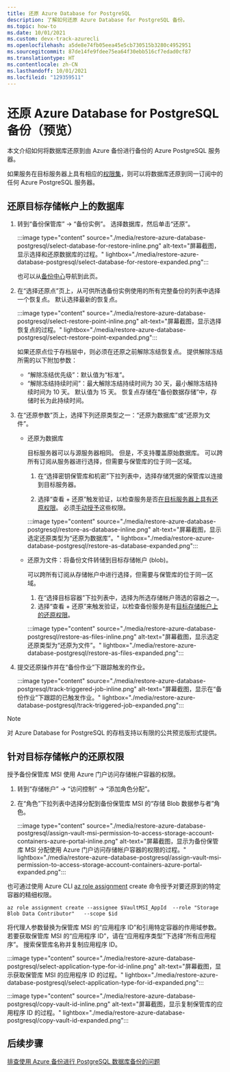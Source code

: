 ```yaml
---
title: 还原 Azure Database for PostgreSQL
description: 了解如何还原 Azure Database for PostgreSQL 备份。
ms.topic: how-to
ms.date: 10/01/2021
ms.custom: devx-track-azurecli
ms.openlocfilehash: a5de8e74fb05eea45e5cb730515b3280c4952951
ms.sourcegitcommit: 87de14fe9fdee75ea64f30ebb516cf7edad0cf87
ms.translationtype: HT
ms.contentlocale: zh-CN
ms.lasthandoff: 10/01/2021
ms.locfileid: "129359511"
---
```

# <a name="restore-azure-database-for-postgresql-backups-preview"></a>还原 Azure Database for PostgreSQL 备份（预览）

本文介绍如何将数据库还原到由 Azure 备份进行备份的 Azure PostgreSQL 服务器。

如果服务在目标服务器上具有相应的[权限集](backup-azure-database-postgresql-overview.md#azure-backup-authentication-with-the-postgresql-server)，则可以将数据库还原到同一订阅中的任何 Azure PostgreSQL 服务器。

## <a name="restore-a-database-on-the-target-storage-account"></a>还原目标存储帐户上的数据库


1. 转到“备份保管库” -> “备份实例”。 选择数据库，然后单击“还原”。

   :::image type="content" source="./media/restore-azure-database-postgresql/select-database-for-restore-inline.png" alt-text="屏幕截图，显示选择和还原数据库的过程。" lightbox="./media/restore-azure-database-postgresql/select-database-for-restore-expanded.png":::

   也可以从[备份中心](/azure/backup/backup-center-overview)导航到此页。   
  
1. 在“选择还原点”页上，从可供所选备份实例使用的所有完整备份的列表中选择一个恢复点。 默认选择最新的恢复点。

   :::image type="content" source="./media/restore-azure-database-postgresql/select-restore-point-inline.png" alt-text="屏幕截图，显示选择恢复点的过程。" lightbox="./media/restore-azure-database-postgresql/select-restore-point-expanded.png":::

   如果还原点位于存档层中，则必须在还原之前解除冻结恢复点。 提供解除冻结所需的以下附加参数：

   - “解除冻结优先级”：默认值为“标准”。 
   - “解除冻结持续时间”：最大解除冻结持续时间为 30 天，最小解除冻结持续时间为 10 天。 默认值为 15 天。 恢复点存储在“备份数据存储”中，存储时长为此持续时间。

1. 在“还原参数”页上，选择下列还原类型之一：“还原为数据库”或“还原为文件”。

   - 还原为数据库

     目标服务器可以与源服务器相同。 但是，不支持覆盖原始数据库。 可以跨所有订阅从服务器进行选择，但需要与保管库的位于同一区域。

     1. 在“选择密钥保管库和机密”下拉列表中，选择存储凭据的保管库以连接到目标服务器。

     1. 选择“查看 + 还原”触发验证，以检查服务是否[在目标服务器上具有还原权限](backup-azure-database-postgresql-overview.md#set-of-permissions-needed-for-azure-postgresql-database-restore)。 必须[手动授予](backup-azure-database-postgresql-overview.md#grant-access-on-the-azure-postgresql-server-and-key-vault-manually)这些权限。

     :::image type="content" source="./media/restore-azure-database-postgresql/restore-as-database-inline.png" alt-text="屏幕截图，显示选定还原类型为“还原为数据库”。" lightbox="./media/restore-azure-database-postgresql/restore-as-database-expanded.png":::

   - 还原为文件：将备份文件转储到目标存储帐户 (blob)。

     可以跨所有订阅从存储帐户中进行选择，但需要与保管库的位于同一区域。     

     1. 在“选择目标容器”下拉列表中，选择为所选存储帐户筛选的容器之一。
     1. 选择“查看 + 还原”来触发验证，以检查备份服务是有[目标存储帐户上的还原权限](#restore-permissions-on-the-target-storage-account)。

     :::image type="content" source="./media/restore-azure-database-postgresql/restore-as-files-inline.png" alt-text="屏幕截图，显示选定还原类型为“还原为文件”。" lightbox="./media/restore-azure-database-postgresql/restore-as-files-expanded.png":::
   
1. 提交还原操作并在“备份作业”下跟踪触发的作业。
   
   :::image type="content" source="./media/restore-azure-database-postgresql/track-triggered-job-inline.png" alt-text="屏幕截图，显示在“备份作业”下跟踪的已触发作业。" lightbox="./media/restore-azure-database-postgresql/track-triggered-job-expanded.png":::

>[!NOTE]
>对 Azure Database for PostgreSQL 的存档支持以有限的公共预览版形式提供。

## <a name="restore-permissions-on-the-target-storage-account"></a>针对目标存储帐户的还原权限

授予备份保管库 MSI 使用 Azure 门户访问存储帐户容器的权限。

1. 转到“存储帐户” -> “访问控制” -> “添加角色分配”。

1. 在“角色”下拉列表中选择分配到备份保管库 MSI 的“存储 Blob 数据参与者”角色。 

   :::image type="content" source="./media/restore-azure-database-postgresql/assign-vault-msi-permission-to-access-storage-account-containers-azure-portal-inline.png" alt-text="屏幕截图，显示为备份保管库 MSI 分配使用 Azure 门户访问存储帐户容器的权限的过程。" lightbox="./media/restore-azure-database-postgresql/assign-vault-msi-permission-to-access-storage-account-containers-azure-portal-expanded.png":::

也可通过使用 Azure CLI [az role assignment](/cli/azure/role/assignment) create 命令授予对要还原到的特定容器的精细权限。

```azurecli
az role assignment create --assignee $VaultMSI_AppId  --role "Storage Blob Data Contributor"   --scope $id
```
将代理人参数替换为保管库 MSI 的“应用程序 ID”和引用特定容器的作用域参数。 若要获取保管库 MSI 的“应用程序 ID”，请在“应用程序类型”下选择“所有应用程序”。 搜索保管库名称并复制应用程序 ID。

 :::image type="content" source="./media/restore-azure-database-postgresql/select-application-type-for-id-inline.png" alt-text="屏幕截图，显示获取保管库 MSI 的应用程序 ID 的过程。" lightbox="./media/restore-azure-database-postgresql/select-application-type-for-id-expanded.png":::

 :::image type="content" source="./media/restore-azure-database-postgresql/copy-vault-id-inline.png" alt-text="屏幕截图，显示复制保管库的应用程序 ID 的过程。" lightbox="./media/restore-azure-database-postgresql/copy-vault-id-expanded.png":::
 
## <a name="next-steps"></a>后续步骤

[排查使用 Azure 备份进行 PostgreSQL 数据库备份的问题](backup-azure-database-postgresql-troubleshoot.md)
